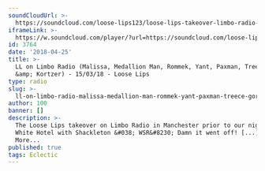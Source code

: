 ```yaml
---
soundCloudUrl: >-
  https://soundcloud.com/loose-lips123/loose-lips-takeover-limbo-radio-15th-march
iframeLink: >-
  https://w.soundcloud.com/player/?url=https://soundcloud.com/loose-lips123/loose-lips-takeover-limbo-radio-15th-march?in=loose-lips123/sets/radioshows&color=00aabb&auto_play=false&hide_related=false&show_comments=true&show_user=true&show_reposts=false
id: 3764
date: '2018-04-25'
title: >-
  LL on Limbo Radio (Malissa, Medallion Man, Rommek, Yant, Paxman, Treece, Gormz
  &amp; Kortzer) - 15/03/18 - Loose Lips
type: radio
slug: >-
  ll-on-limbo-radio-malissa-medallion-man-rommek-yant-paxman-treece-gormz-kortzer-15-03-18
author: 100
banner: []
description: >-
  The Loose Lips takeover on Limbo Radio in Manchester prior to our night @ the
  White Hotel with Shackleton &#038; WSR&#8230; Damn it went off! [...]Read
  More...
published: true
tags: Eclectic
---
```

